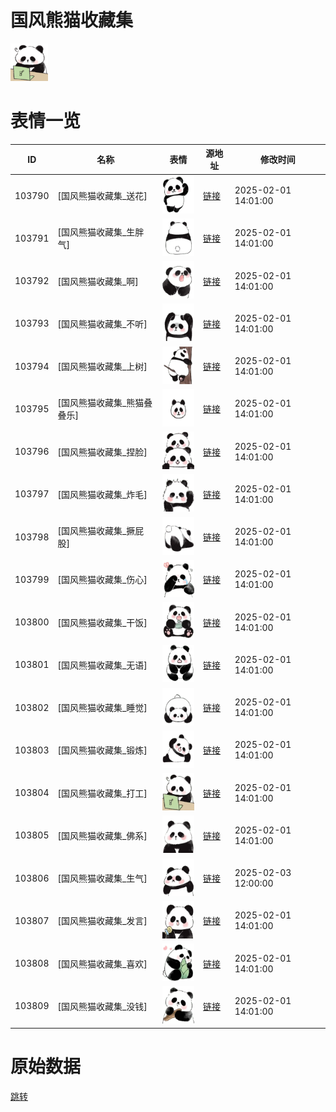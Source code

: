 # 国风熊猫收藏集

<img src="./cover.png" height="60" alt="cover" />

# 表情一览

|ID|名称|表情|源地址|修改时间|
|----|----|----|----|----|
|103790|[国风熊猫收藏集_送花]|<img src="./pic/103790_%5B国风熊猫收藏集_送花%5D.gif" height="60" alt="送花"/>|[链接](https://i0.hdslb.com/bfs/garb/1017d125b31f42234413ce5e4de57c1b7d95adac.gif)|2025-02-01 14:01:00|
|103791|[国风熊猫收藏集_生胖气]|<img src="./pic/103791_%5B国风熊猫收藏集_生胖气%5D.gif" height="60" alt="生胖气"/>|[链接](https://i0.hdslb.com/bfs/garb/9d29557179bba72dacf02d06e5b1266db2ce87fb.gif)|2025-02-01 14:01:00|
|103792|[国风熊猫收藏集_啊]|<img src="./pic/103792_%5B国风熊猫收藏集_啊%5D.gif" height="60" alt="啊"/>|[链接](https://i0.hdslb.com/bfs/garb/67b069915203de4109597a0ce98a923b0eb72915.gif)|2025-02-01 14:01:00|
|103793|[国风熊猫收藏集_不听]|<img src="./pic/103793_%5B国风熊猫收藏集_不听%5D.gif" height="60" alt="不听"/>|[链接](https://i0.hdslb.com/bfs/garb/47580a56a4e3c9fbc0e91eafb8264e576edd798d.gif)|2025-02-01 14:01:00|
|103794|[国风熊猫收藏集_上树]|<img src="./pic/103794_%5B国风熊猫收藏集_上树%5D.gif" height="60" alt="上树"/>|[链接](https://i0.hdslb.com/bfs/garb/7f943dda8d4f1714ba41dabd030764b9b2c3eb00.gif)|2025-02-01 14:01:00|
|103795|[国风熊猫收藏集_熊猫叠叠乐]|<img src="./pic/103795_%5B国风熊猫收藏集_熊猫叠叠乐%5D.gif" height="60" alt="熊猫叠叠乐"/>|[链接](https://i0.hdslb.com/bfs/garb/5b8c92509341dc9bf958800da03f642a2f7c1422.gif)|2025-02-01 14:01:00|
|103796|[国风熊猫收藏集_捏脸]|<img src="./pic/103796_%5B国风熊猫收藏集_捏脸%5D.gif" height="60" alt="捏脸"/>|[链接](https://i0.hdslb.com/bfs/garb/6f1e594664c11b75aed97db3568109006022d759.gif)|2025-02-01 14:01:00|
|103797|[国风熊猫收藏集_炸毛]|<img src="./pic/103797_%5B国风熊猫收藏集_炸毛%5D.gif" height="60" alt="炸毛"/>|[链接](https://i0.hdslb.com/bfs/garb/6b5925c950e59135d4fcbf9fdf9d34d4aa202b39.gif)|2025-02-01 14:01:00|
|103798|[国风熊猫收藏集_撅屁股]|<img src="./pic/103798_%5B国风熊猫收藏集_撅屁股%5D.gif" height="60" alt="撅屁股"/>|[链接](https://i0.hdslb.com/bfs/garb/4043dd0cf05a596fb4ec1f517b30f4b400561df4.gif)|2025-02-01 14:01:00|
|103799|[国风熊猫收藏集_伤心]|<img src="./pic/103799_%5B国风熊猫收藏集_伤心%5D.gif" height="60" alt="伤心"/>|[链接](https://i0.hdslb.com/bfs/garb/23f2d5e6f1f20bf467fb3348854e9cafea5fff68.gif)|2025-02-01 14:01:00|
|103800|[国风熊猫收藏集_干饭]|<img src="./pic/103800_%5B国风熊猫收藏集_干饭%5D.gif" height="60" alt="干饭"/>|[链接](https://i0.hdslb.com/bfs/garb/a254138abe74df8d00227492036fa480c39c8fb7.gif)|2025-02-01 14:01:00|
|103801|[国风熊猫收藏集_无语]|<img src="./pic/103801_%5B国风熊猫收藏集_无语%5D.gif" height="60" alt="无语"/>|[链接](https://i0.hdslb.com/bfs/garb/32d1385cca11046a1fccfb3478a8aa86ee99fd67.gif)|2025-02-01 14:01:00|
|103802|[国风熊猫收藏集_睡觉]|<img src="./pic/103802_%5B国风熊猫收藏集_睡觉%5D.gif" height="60" alt="睡觉"/>|[链接](https://i0.hdslb.com/bfs/garb/cf34080eefc92a0a854338a3cd0fd641df3b8a76.gif)|2025-02-01 14:01:00|
|103803|[国风熊猫收藏集_锻炼]|<img src="./pic/103803_%5B国风熊猫收藏集_锻炼%5D.gif" height="60" alt="锻炼"/>|[链接](https://i0.hdslb.com/bfs/garb/e58e650a722d7e537339f18a6847be4504fa9bdd.gif)|2025-02-01 14:01:00|
|103804|[国风熊猫收藏集_打工]|<img src="./pic/103804_%5B国风熊猫收藏集_打工%5D.gif" height="60" alt="打工"/>|[链接](https://i0.hdslb.com/bfs/garb/db2322fed975e45007da9d2556397533929be850.gif)|2025-02-01 14:01:00|
|103805|[国风熊猫收藏集_佛系]|<img src="./pic/103805_%5B国风熊猫收藏集_佛系%5D.gif" height="60" alt="佛系"/>|[链接](https://i0.hdslb.com/bfs/garb/1c0919324c86e051190304a5c2539620c0288e6e.gif)|2025-02-01 14:01:00|
|103806|[国风熊猫收藏集_生气]|<img src="./pic/103806_%5B国风熊猫收藏集_生气%5D.gif" height="60" alt="生气"/>|[链接](https://i0.hdslb.com/bfs/garb/f76a6c3fcce989028ed17a710a53437f3b6a2481.gif)|2025-02-03 12:00:00|
|103807|[国风熊猫收藏集_发言]|<img src="./pic/103807_%5B国风熊猫收藏集_发言%5D.gif" height="60" alt="发言"/>|[链接](https://i0.hdslb.com/bfs/garb/2fd7f94aca1288f816b4417891b70de6587acceb.gif)|2025-02-01 14:01:00|
|103808|[国风熊猫收藏集_喜欢]|<img src="./pic/103808_%5B国风熊猫收藏集_喜欢%5D.gif" height="60" alt="喜欢"/>|[链接](https://i0.hdslb.com/bfs/garb/c8747083807b3aad2edd10e62e8331893d38e8c4.gif)|2025-02-01 14:01:00|
|103809|[国风熊猫收藏集_没钱]|<img src="./pic/103809_%5B国风熊猫收藏集_没钱%5D.gif" height="60" alt="没钱"/>|[链接](https://i0.hdslb.com/bfs/garb/b4ea675a0266ec547aafcc8dcf4273bba4526b41.gif)|2025-02-01 14:01:00|

# 原始数据

[跳转](./raw.json)

